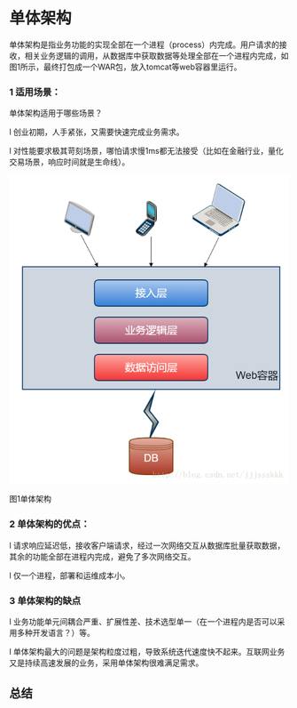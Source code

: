 # 单体架构

单体架构是指业务功能的实现全部在一个进程（process）内完成。用户请求的接收，相关业务逻辑的调用，从数据库中获取数据等处理全部在一个进程内完成，如图1所示，最终打包成一个WAR包，放入tomcat等web容器里运行。

### 1     适用场景：

单体架构适用于哪些场景？

l 创业初期，人手紧张，又需要快速完成业务需求。

l 对性能要求极其苛刻场景，哪怕请求慢1ms都无法接受（比如在金融行业，量化交易场景，响应时间就是生命线）。

![](/assets/import-danti.png)

图1单体架构

### 2     单体架构的优点：

l 请求响应延迟低，接收客户端请求，经过一次网络交互从数据库批量获取数据，其余的功能全部在进程内完成，避免了多次网络交互。

l 仅一个进程，部署和运维成本小。

### 3     单体架构的缺点

l 业务功能单元间耦合严重、扩展性差、技术选型单一（在一个进程内是否可以采用多种开发语言？）等。

l 单体架构最大的问题是架构粒度过粗，导致系统迭代速度快不起来。互联网业务又是持续高速发展的业务，采用单体架构很难满足需求。

## 总结



